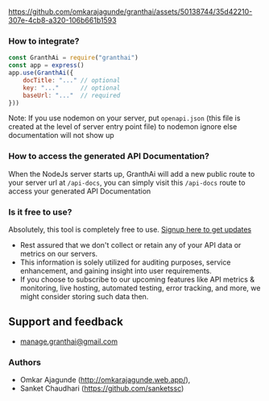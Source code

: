 https://github.com/omkarajagunde/granthai/assets/50138744/35d42210-307e-4cb8-a320-106b661b1593
### How to integrate?
```js
const GranthAi = require("granthai")
const app = express()
app.use(GranthAi({ 
    docTitle: "..." // optional
    key: "..."      // optional
    baseUrl: "..."  // required
}))
```
Note: If you use nodemon on your server, put `openapi.json` (this file is created at the level of server entry point file) to nodemon ignore else documentation will not show up


### How to access the generated API Documentation?
When the NodeJs server starts up, GranthAi will add a new public route to your server url at `/api-docs`, you can simply visit this `/api-docs` route to access your generated API Documentation


### Is it free to use? 

Absolutely, this tool is completely free to use.
[Signup here to get updates](https://granthai.com/)

- Rest assured that we don't collect or retain any of your API data or metrics on our servers. 
- This information is solely utilized for auditing purposes, service enhancement, and gaining insight into user requirements. 
- If you choose to subscribe to our upcoming features like API metrics & monitoring, live hosting, automated testing, error tracking, and more, we might consider storing such data then.

## Support and feedback
- manage.granthai@gmail.com

### Authors
- Omkar Ajagunde (http://omkarajagunde.web.app/), 
- Sanket Chaudhari (https://github.com/sanketssc)


